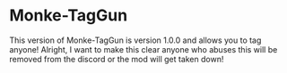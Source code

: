 # Monke-TagGun
This version of Monke-TagGun is version 1.0.0 and allows you to tag anyone!
Alright, I want to make this clear anyone who abuses this will be removed from the discord or the mod will get taken down!
